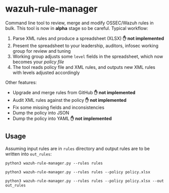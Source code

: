 # wazuh-rule-manager

Command line tool to review, merge and modify OSSEC/Wazuh rules in bulk. This tool is now in **alpha** stage so be
careful. Typical workflow:

1. Parse XML rules and produce a spreadsheet (XLSX) **✋ not implemented**
2. Present the spreadsheet to your leadership, auditors, infosec working group for review and tuning
3. Working group adjusts some `level` fields in the spreadsheet, which now becomes your *policy file*
4. The tool reads policy file and XML rules, and outputs new XML rules with levels adjusted accordingly

Other features:

* Upgrade and merge rules from GitHub **✋ not implemented**
* Audit XML rules against the policy  **✋ not implemented**
* Fix some missing fields and inconsistencies
* Dump the policy into JSON
* Dump the policy into YAML **✋ not implemented**

## Usage

Assuming input rules are in `rules` directory and output rules are to be written into `out_rules`:

    python3 wazuh-rule-manager.py --rules rules
    
    python3 wazuh-rule-manager.py --rules rules --policy policy.xlsx
    
    python3 wazuh-rule-manager.py --rules rules --policy policy.xlsx --out out_rules

